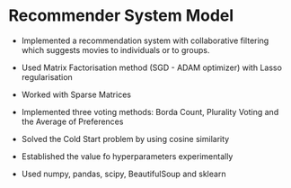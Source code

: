 # Recommender System Model

- Implemented a recommendation system with collaborative filtering which suggests movies to individuals or to groups.
- Used Matrix Factorisation method (SGD - ADAM optimizer) with Lasso regularisation
- Worked with Sparse Matrices
- Implemented three voting methods: Borda Count, Plurality Voting and the Average of Preferences
- Solved the Cold Start problem by using cosine similarity
- Established the value fo hyperparameters experimentally

- Used numpy, pandas, scipy, BeautifulSoup and sklearn
